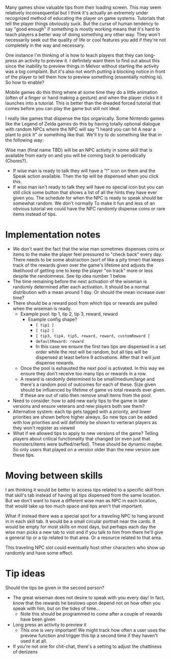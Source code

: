 Many games show valuable tips from their loading screen. This may seem relatively inconsequential but I think it's actually an extremely under recognized method of educating the player on game systems. Tutorials that tell the player things obviously suck. But the curse of human tendency to say "good enough" if something is mostly working means that it's hard to teach players a better way of doing something any other way. They won't necessarily seek out the quality of life or cool features you add if they're not completely in the way and necessary.

One instance I'm thinking of is how to teach players that they can long-press an activity to preview it. I definitely want them to find out about this since the inability to preview things in Melvor without starting the activity was a big complaint. But it's also not worth putting a blocking notice in front of the player to tell them how to preview something (essentially nothing is). So how to enable?

Mobile games do  this thing where at some time they do a little animation (often of a finger or hand making a gesture) and when the player clicks it it launches into a tutorial. This is better than the dreaded forced tutorial that comes before you can play the game but still not ideal.

I really like games that dispense the tips organically. Some Nintendo games like the Legend of Zelda games do this by having totally optional dialogue with random NPCs where the NPC will say "I heard you can hit A near a plant to pick it" or something like that. We'll try to do something like that in the following way:

Wise man (final name TBD) will be an NPC activity in some skill that is available from early on and you will be coming back to periodically (Chores?).
* If wise man is ready to talk they will have a "!" icon on them and the Speak action available. Then the tip will be dispensed when you click this.
* If wise man isn't ready to talk they will have no special icon but you can still click some button that shows a list of all the hints they have ever given you.
The schedule for when the NPC is ready to speak should be somewhat random. We don't normally
To make it fun and less of an obvious tutorial we could have the NPC randomly dispense coins or rare items instead of tips.

# Implementation notes
* We don't want the fact that the wise man sometimes dispenses coins or items to the make the player feel pressured to "check back" every day. There needs to be some abstraction (sort of like a pity timer) that keeps track of the rewards given over the game's lifetime and adjusts the likelihood of getting one to keep the player "on track" more or less despite the randomness. See tip idea number 1 below.
* The time remaining before the next activation of the wiseman is randomly determined after each activation. It should be a normal distribution with a mean around 1 day. Or should the mean increase over time?
* There should be a reward pool from which tips or rewards are pulled when the wiseman is ready. 
    * Example pool: tip 1, tip 2, tip 3, reward, reward
        * Example config shape?
            * `[ tip1 ]`
            * `[ tip2 ]`
            * `[ tip3, tip4, tip5, reward, reward, customReward ]`
            * `defaultReward: reward`
            * In this case we ensure the first two tips are dispensed in a set order while the rest will be random, but all tips will be dispensed at least before 9 activations. After that it will just dispense rewards.
    * Once the pool is exhausted the next pool is activated. In this way we ensure they don't receive too many tips or rewards in a row.
    * A reward is randomly determined to be small/medium/large and there's a random pool of outcomes for each of these. Size given should be influenced by lifetime of game vs total rewards ever given. If these are out of ratio then remove small items from the pool.
* Need to consider: how to add new early tips to the game in later versions and ensure veterans and new players both see them?
* Alternative system: each tip gets tagged with a priority, and lower priorities are shown before higher always. So new tips can be added with low priorities and will definitely be shown to verteran players as they won't register as viewed
* What if we allowed tips to apply to new versions of the game? Telling players about critical functionality that changed (or even just that monsters/items were buffed/nerfed). These should be dynamic maybe. So only users that played on a version older than the new version see these tips.
# Moving between skills
I am thinking it would be better to access tips related to a specific skill from that skill's tab instead of having all tips dispensed from the same location. But we don't want to have a different wise man as NPC in each location, that would take up too much space and tips aren't that important.

What if instead there was a special spot for a traveling NPC to hang around in in each skill tab. It would be a small circular portrait near the cards. It would be empty for most skills on most days, but perhaps each day the wise man picks a new tab to visit and if you talk to him from there he'll give a general tip or a tip related to that area. Or a resource related to that area.

This traveling NPC slot could eventually host other characters who show up randomly and have some effect.
# Tip ideas
Should the tips be given in the second person?
* The great wiseman does not desire to speak with you every day! In fact, know that the rewards he bestows upon depend not on how often you speak with him, but on the tides of time...
    * Note this should be programmed to come after a couple of rewards have been given
* Long press an activity to preview it
    * This one is very important! We might track how often a user uses the preview function and trigger this tip a second time if they haven't used it at all.
* If you're not one for chit-chat, there's a setting to adjust the chattiness of denizens

